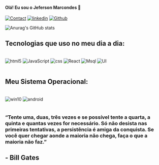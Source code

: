 

#### Olá! Eu sou o Jeferson Marcondes 🤝


[![Contact](https://img.shields.io/badge/Instagram-E4405F?style=for-the-badge&logo=instagram&logoColor=white)](https://www.instagram.com/jefersonmarcondess/)
[![linkedin](https://img.shields.io/badge/LinkedIn-0077B5?style=for-the-badge&logo=linkedin&logoColor=white)](https://www.linkedin.com/in/jefersonmarcondes/)
[![Github](https://img.shields.io/badge/GitHub-100000?style=for-the-badge&logo=github&logoColor=white)](https://github.com/JefersonMarcondes)

![Anurag's GitHub stats](https://github-readme-stats.vercel.app/api?username=JefersonMarcondes&show_icons=true&theme=)

## Tecnologias que uso no meu dia a dia:

<div style="display: incline_block"></br>

<img align="center" alt="html5" src="https://img.shields.io/badge/HTML5-E34F26?style=for-the-badge&logo=html5&logoColor=white"/>

<img align="center" alt="JavaScript" src="https://img.shields.io/badge/JavaScript-F7DF1E?style=for-the-badge&logo=javascript&logoColor=black"/>
  
<img align= "center" alt="css" src="https://img.shields.io/badge/CSS-239120?&style=for-the-badge&logo=css3&logoColor=white"/>

<img align="center" alt ="React" src="https://img.shields.io/badge/React-20232A?style=for-the-badge&logo=react&logoColor=61DAFB"/>

<img align="center" alt ="Msql" src="https://img.shields.io/badge/MySQL-00000F?style=for-the-badge&logo=mysql&logoColor=white"/>

<img align="center" alt="UI" src="https://img.shields.io/badge/Material--UI-0081CB?style=for-the-badge&logo=material-ui&logoColor=white"/>


  



</div></br>

## Meu Sistema Operacional:

<div style="display: incline_block"><br>

<img align="center" alt="win10" src="https://img.shields.io/badge/Windows-0078D6?style=for-the-badge&logo=windows&logoColor=white" />

<img align="center" alt="android" src="https://img.shields.io/badge/Android-3DDC84?style=for-the-badge&logo=android&logoColor=white" />
</div> </br>




### “Tente uma, duas, três vezes e se possível tente a quarta, a quinta e quantas vezes for necessário. Só não desista nas primeiras tentativas, a persistência é amiga da conquista. Se você quer chegar aonde a maioria não chega, faça o que a maioria não faz.”  
## - Bill Gates





